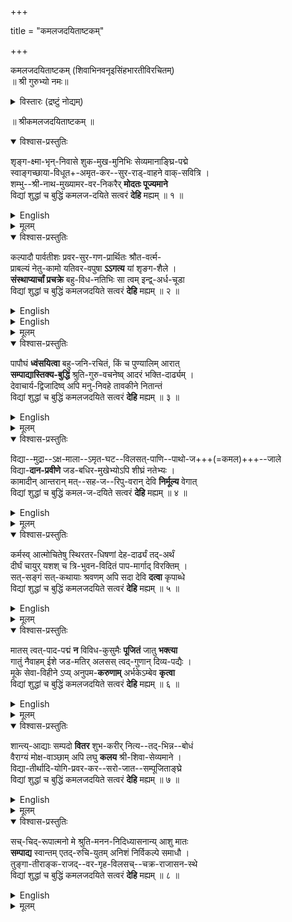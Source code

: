 +++

title = "कमलजदयिताष्टकम्"

+++
  
कमलजदयिताष्टकम्  (शिवाभिनवनृइसिंहभारतीविरचितम्)   
॥ श्री गुरुभ्यो नमः॥  
  
<details><summary>विस्तारः (द्रष्टुं नोद्यम्)</summary>

The prayer is addressed address to Sarasvati Devi -  कमलजदयिता  - the beloved (  दयिता  ) of Brahmaji kamalaja: The Lotus Born. (From Vishnu's navel, a lotus appeared and on that lotus appeared  चतुर्मुख-ब्रह्मा  ) . The author addresses Sarasvati Devi as  कमलज-दयिता  and prays to her so that he can successfully tread the spiritual path and attain liberation.    

After having been blessed by Devi with the qualifications as asked for in the above verses, the Acharya is ready now for Jnana Yoga in the form of  श्रवणम्  - listening to Vedanta / Upanishad Shastra from a Guru,  मननम्  - reflecting and clearing doubts to get conviction and  निदिध्यासनम्  - meditating on the words of Upanishad Shastra for internal assimilation of the message and to get out of habitual notion that I am this body. Jnana Yoga is analysis of vedantic scriptures to know my Real nature i.e.  सत् चित् आत्मा  - which is the unobjectifiable observer whose nature is pure existence and consciousness. The acharya asks for help in this long drawn process and to get absorbed in His Higher Nature.(The capacity for absorption is a faculty the mind has. In short he is asking - Let me attain  
Moksha through Jnana Yoga.

A few words on the symbolism of Sarasvati.

सरस्  means lake - a reservoir of water. In the scriptures, the Vedas are symbolized as huge lake of water  वेदसरः  , water being the Vedic words. Out of the word-waters of the Veda lake, the lotus of Vedic wisdom -  सरस्वती  blooms. Knowledge is always born out of words.  शब्द-प्रामणम्  generates knowledge -  प्रमा  . Therefore,  सरस्वती  represents the wisdom of the scriptures.

This stotram, consisting of a group of eight verses is written by a Shankaracharya of Shringeri Peetham / Sharda Peetham - Sri Sacchidananda Shivabhinava Nrisimha Bharati Mahaswamiji.

Translation, encoding, and proofreading by N.Balasubramanian nbalubn at gmail.com

</details>

  
॥ श्रीकमलजदयिताष्टकम् ॥  
  
<details open><summary>विश्वास-प्रस्तुतिः</summary>

श‍ृङ्ग-क्ष्मा-भृन्-निवासे शुक-मुख-मुनिभिः सेव्यमानाङ्घ्रि-पद्मे  
स्वाङ्गच्छाया-विधूत+-अमृत-कर--सुर-राड्-वाहने वाक्-सवित्रि ।  
शम्भु--श्री-नाथ-मुख्यामर-वर-निकरैर् **मोदतः पूज्यमाने**  
विद्यां शुद्धां च बुद्धिं कमलज-दयिते सत्वरं **देहि** मह्यम् ॥ १ ॥  
</details>

<details><summary>English</summary>

The author prays to Devi asking Her for Vidya. Though Vidya stands for any knowledge, we should understand it as Para Vidya, the knowledge that gives Moksha, removing samsara. In addition to Vidya, he is asking her to bless him with Chitta Shuddhi -  शुद्धां च बुद्धिं  , a refined/pure intellect, i.e a mind with all qualifications for reception, retention and internalisation of the knowledge. His prayer to Her is to give this to him urgently,-  सत्वरं.  

In the first verse, the author is glorifying Sarasvati Devi and asks for Vidya and Chitta Shuddhi urgently.  
The words in this verse are in sambodhana, addressing Sarasvati Devi. In this verse, the author glorifies Sarasvati Devi and asks for Vidya - spiritual knowledge and Chitta Shuddhi –   
a refined mind-intellect).    
  
श‍ृङ्गक्ष्माभृन्निवासे  - O (Devi) one who resides on Shringa Giri - (  श‍ृङ्ग-क्ष्माभृत्-निवसा  one who is resident in  श‍ृङ्ग-क्ष्माभृत्  )  श‍ृङ्ग  = Shringa kshetram;  क्ष्माभृत्  = mountain ;  शुक-मुख-मुनिभिः सेव्यमानाङ्घ्रिपद्मे  O Devi whose lotus feet are worshipped by great Munis like Shuka etc.  अङ्घ्रिपद्मे  lotus feet,  सेव्यमान  are worshipped;  शुकमुखमुनिभिः  - by great Munis like Shuka etc.    
  
स्वाङ्गच्छायाविधूतामृतकर-सुरराड्वाहने  - O Sarasvati, whose splendour - fair brightness complexion dispels i.e. overpowers that of the moon and of Airavata, the white elephant, who is the vehicle of Lord Indra, the king of the Devas   
(  स्वाङ्गच्छाया  =  स्वाङ्गकान्ता  = the splendour/fairness of her body;  विधूता  = dispels/overpowers;  अमृतकर  = moon, the one with nectarine rays;  सुरराड्वाहने  = the vehicle-vahanam of Lord Indra i.e Airavata, the elephant;  सुर-राड्  = King of the Devas - Indra,  वाहनम्  = vehicle)    
वाक्सवित्रि  = Addressing Saraswati as O rouser of speech -    


शम्भु-श्रीनाथमुख्यामरवरनिकरैर्मोदतः पूज्यमाने  - O Sarasvati, who is worshipped joyfully by the host of Gods led by Shambhu (Shiva) and Shrinath (Vishnu)  निकरैः  = by hosts ;  शम्भु-श्रीनाथ-मुख्यामरवर  of eminent Gods led by Shiva and Vishnu ;  मोदतः  = joyfully ;  पूज्यमाने  - being worshipped by.    
विद्यां  = Vidya  शुद्धां च बुद्धिं  = and Chitta Shuddhi  कमलजदयिते  = O Sarasvati devi  सत्वरं  = very fast  देहि  = give  मह्यम्  = to me.    
अन्वयः  
हे श‍ृङ्गक्ष्माभृन्निवासे । हे शुकमुखमुनिभिः सेव्यमानाङ्घ्रिपद्मे । हे स्वाङ्गच्छायाविधूतामृतकरसुरराड्वाहने । हे वाक्सवित्रि । हे शम्भुश्रीनाथमुख्यामरवरनिकरैः मोदतः पूज्यमाने । हे कमलजदयिते । त्वं विद्यां च शुद्धां बुद्धिं च मह्यं सत्वरं देहि ।
</details>


<details><summary>मूलम्</summary>

श‍ृङ्गक्ष्माभृन्निवासे शुकमुख-मुनिभिः सेव्यमानाङ्घ्रिपद्मे  
स्वाङ्गच्छायाविधूतामृतकर-सुरराड्वाहने वाक्सवित्रि ।  
शम्भु-श्रीनाथमुख्यामरवरनिकरैर्मोदतः पूज्यमाने  
विद्यां शुद्धां च बुद्धिं कमलजदयिते सत्वरं देहि मह्यम् ॥ १ ॥  
</details>

  
<details open><summary>विश्वास-प्रस्तुतिः</summary>

कल्पादौ पार्वतीशः प्रवर-सुर-गण-प्रार्थितः श्रौत-वर्त्म-  
प्राबल्यं नेतु-कामो यतिवर-वपुषा **ऽऽगत्य** यां श‍ृङग-शैले ।  
**संस्थाप्यार्चां प्रचक्रे** बहु-विध-नतिभिः सा त्वम् इन्द्व्-अर्ध-चूडा  
विद्यां शुद्धां च बुद्धिं कमलजदयिते सत्वरं **देहि** मह्यम् ॥ २ ॥  
</details>

<details><summary>English</summary>

</details>


<details><summary>English</summary>

In this verse, the author informs us of how Sarasvati Devi was   
Installed in Shringa Giri.    
कल्यादौ  = in the beginning of kali yuga;  पार्वतीशः  = Lord of Parvati i.e Lord Shiva;  प्रवर-सुरगण-प्रार्थितः  = was worshipped by hosts of eminent Gods;  श्रौतवर्त्म-प्राबल्यं-नेतुकामो  Lord Shiva who was desirous of reinforcing the Vedic path (  श्रौतवर्त्मप्राबल्यं  = to reinforce the Vedic Path, way of life  नेतुकामो  = was desirous of - adj to pArvatIshaH Shiva) ;  आगत्य  = came  
यतिवरवपुषा  = with the form of the best of Sannyasins i.e Lord Shiva assumed the body of Adi Shankaracharya ;

यां श‍ृङगशैले-संस्थाप्य  Whom He installed on Shringa Giri  प्रचक्रे अर्चाम्  = performed poojas ;  बहुविध-नुतिभिः  = through various Stotras ;  सा त्वमिन्द्वर्धचूडा (सा त्वम् इन्द्वर्ध-चूडा)  = You are she who (who was installed on Shringa Giri) has a digit of the moon as an adornment on your hair ;  सा त्वम्  You are that (Sarasvati who has been installed) who has  अर्धेन्दु  = half-moon i.e a digit of the moon ;  चूडा  hair i.e as adornment on your hair)    
विद्यां  = Vidya  शुद्धां च बुद्धिं  = and Chitta Shuddhi  कमलजदयिते  = O Sarasvati devi  सत्वरं  = very fast/ speedily  देहि  = give  मह्यम्  = to me -    
अन्वयः  
कल्यादौ प्रवरसुरगणप्रार्थितः, श्रौतवर्त्मप्राबल्यं नेतुकामः, पार्वतीशः यतिवरवपुषा आगत्य, श‍ृङगशैले यां संस्थाप्य, बहुविधनुतिभिः अर्चां प्रचक्रे, सा त्वमिन्द्वर्धचूडा (त्वम् असि) । हे कमलजदयिते । त्वं विद्यां च शुद्धां बुद्धिं च मह्यं सत्वरं देहि ।

</details>

<details><summary>मूलम्</summary>

कल्पादौ पार्वतीशः प्रवरसुरगणप्रार्थितः श्रौतवर्त्म  
प्राबल्यं नेतुकामो यतिवरवपुषागत्य यां श‍ृङगशैले ।  
संस्थाप्यार्चां प्रचक्रे बहुविधनतिभिः सा त्वमिन्द्वर्धचूडा  
विद्यां शुद्धां च बुद्धिं कमलजदयिते सत्वरं देहि मह्यम् ॥ २ ॥  
</details>

  
<details open><summary>विश्वास-प्रस्तुतिः</summary>

पापौघं **ध्वंसयित्वा** बहु-जनि-रचितं, किं च पुण्यालिम् आरात्  
**सम्पाद्यास्तिक्य-बुद्धिं** श्रुति-गुरु-वचनेष्व् आदरं भक्ति-दार्ढ्यम् ।  
देवाचार्य-द्विजादिष्व् अपि मनु-निवहे तावकीने नितान्तं  
विद्यां शुद्धां च बुद्धिं कमलजदयिते सत्वरं **देहि** मह्यम् ॥ ३ ॥  
</details>

<details><summary>English</summary>

After glorifying Sharada Devi in the first two verses, now the author has a prayerful request to her asking for deep devotion and shradha/ faith.    
पापौघं  = group of sins;  ध्वंसयित्वा  = having destroyed;  बहु-जनि-रचितं  = accumulated/created over several births;  पुण्यालिमारात्  = bundle of punyam immediately;  पुण्य-आलिम्  = bundle of punyam;  आरात्  = immediately/directly;  सम्पाद्य  = having accomplished, brought about,  आस्तिक्यबुद्धिं  - reverence and faith;  श्रुतिगुरुवचनेष्वादरं  = towards the words of the Veda and Guru;  आदरम्  = respect;  भक्तिदार्ढ्यम्  = strong/deep devotion;  देवाचार्य-द्विजादिष्वपि  = even towards Deva, Acharya   
and dvijadi/brahmanas.    
तावकीने मनुनिवहे  = towards groups of mantras extolling you  
मनुनिवहे  = of mantras; (  मनु  = mantra;  निवहे  = groups) ;  तावकीने  thy/thine (extolling you) goes with  मनुनिवहे  ;  नितान्तं  = in a high degree / extraordinary    
विद्यां  = Vidya  शुद्धां च बुद्धिं  = and Chitta Shuddhi  कमलजदयिते  = O Sarasvati devi  सत्वरं  = very fast/ speedily  देहि  = give  मह्यम्  = to me    
अन्वयः  
हे कमलजदयिते । त्वं बहुजनिरचितं पापौघं ध्वंसयित्वा, किं च पुण्यालिम् आरात् सम्पाद्य, आस्तिक्यबुद्धिं च, श्रुतिगुरुवचनेषु आदरं च, देवाचार्यद्विजादिषु अपि, तावकीने मनुनिवहे च भक्तिदार्ढ्यं च, नितान्तं विद्यां च, शुद्धां बुद्धिं च, मह्यं सत्वरं देहि ।

</details>


<details><summary>मूलम्</summary>

पापौघं ध्वंसयित्वा बहुजनिरचितं किं च पुण्यालिमारा-  
त्सम्पाद्यास्तिक्यबुद्धिं श्रुतिगुरुवचनेष्वादरं भक्तिदार्ढ्यम् ।  
देवाचार्यद्विजादिष्वपि मनुनिवहे तावकीने नितान्तं  
विद्यां शुद्धां च बुद्धिं कमलजदयिते सत्वरं देहि मह्यम् ॥ ३ ॥  
</details>

  
<details open><summary>विश्वास-प्रस्तुतिः</summary>

विद्या--मुद्रा--ऽक्ष-माला--ऽमृत-घट--विलसत्-पाणि--पाथो-ज+++(=कमल)+++--जाले  
विद्या-**दान-प्रवीणे** जड-बधिर-मुखेभ्योऽपि शीघ्रं नतेभ्यः ।  
कामादीन् आन्तरान् मत्--सह-ज--रिपु-वरान् देवि **निर्मूल्य** वेगात्  
विद्यां शुद्धां च बुद्धिं कमल-ज-दयिते सत्वरं **देहि** मह्यम् ॥ ४ ॥  
</details>

<details><summary>English</summary>

In line 1, the description of Devi is given, first the four hands - the whole line is one word addressing Saraswati Devi    
विद्या  = grantha =  वेदग्रन्थ  - in one hand the Veda ;  मुद्रा  =  चिन्मुद्रा  = in the other hand a mudra in which the index finger and thumb are joined, symbolising the oneness of the individual and paramatma;  अक्षमाला  can be  रुद्राक्षमाला  or a sphatika-mala = in the third hand she holds a mala which indicates doing japa;  अमृतघट  = pot of nectar = in the fourth hand, she holds a pot of nectar that represents moksha.  
  
(This means, if you study the scriptures, practise sadhanas referred to by japa, go to the Shastra, understand your oneness   
with paramathma, you will get moksha.    
पाणि  = hands;  विलसत्  = shining - four hands are shining ;  पाथोजं  =  जलजं  - lotus i.e. the four hands are compared to lotus - the lotus hands of Saraswati is shining with these four symbols as described;  जाले  = group of - refers to the group of four hands    

विद्या-दान-प्रावीणे  = Your are expert in bestowing knowledge;  जड-बधिर- मुखेभ्य: अपि  - Even dull(inert) students (you can teach!)  जड  = dull/inert ,  बधिर  = literally deaf, here it means one whose mind is not available to listen;  मुखेभ्यः  = to such students;  नतेभ्यः  = to those who have devotion to you;  शीघ्रं  = quickly;    
कामादीन् आन्तरान् रिपुवरान्  = great internal enemies (to spiritual growth) like (impure) desires etc.    
मत्सहज  = innate, natural to oneself  देवि  = O Devi ;  निर्मुल्य  = having uprooted ;  वेगात्  = quickly    
विद्यां  = Vidya  शुद्धां च बुद्धिं  = and Chitta Shuddhi  कमलजदयिते  = O Sarasvati Devi  सत्वरं  = very fast/ speedily  देहि  = give  मह्यम्  = to me    
अन्वयः  
हे विद्यामुद्राक्षमालामृतघटविलसत्पाणिपाथोजजाले । जडबधिरमुखेभ्यः अपि नतेभ्यः शीघ्रं मत्सहजरिपुवरान् अन्तरान् कामादीन् निर्मूल्य वेगात् विद्यादानप्रवीणे । हे देवि । त्वं विद्यां च, शुद्धां बुद्धिं च, मह्यं सत्वरं देहि ।  

</details>


<details><summary>मूलम्</summary>

विद्यामुद्राक्षमालामृतघटविलसत्पाणिपाथोजजाले  
विद्यादानप्रवीणे जडबधिरमुखेभ्योऽपि शीघ्रं नतेभ्यः ।  
कामादीनान्तरान्मत्सहजरिपुवरान्देवि निर्मूल्य वेगात्  
विद्यां शुद्धां च बुद्धिं कमलजदयिते सत्वरं देहि मह्यम् ॥ ४ ॥  
</details>

  
<details open><summary>विश्वास-प्रस्तुतिः</summary>

कर्मस्व् आत्मोचितेषु स्थिरतर-धिषणां देह-दार्ढ्यं तद्-अर्थं  
दीर्घं चायुर् यशश् च त्रि-भुवन-विदितं पाप-मार्गाद् विरक्तिम् ।  
सत्-सङ्गं सत्-कथायाः श्रवणम् अपि सदा देवि **दत्वा** कृपाब्धे  
विद्यां शुद्धां च बुद्धिं कमलजदयिते सत्वरं **देहि** मह्यम् ॥ ५ ॥  
</details>

<details><summary>English</summary>

कर्मसु  In action/karma  आत्म-उचितेषु  = proper / appropriate for one's spiritual growth (also appropriate as per my duties and designation)  स्थिरतर- धिषणां  (add  दत्वा  from line 3)= give me deep conviction -  स्थिरतर  = deep-rooted, strong,  धिषणां  = intellect/conviction/knowledge/clear understanding ;  तदर्थं  = for implementing this good karma / karmayoga;  देह-दार्ढ्यं  = strength/ physical fitness of the body    
दीर्घं च आयुः  = a sufficient long life ;  र्यशश्च त्रिभुवन-विदितं  and may you give me a fame which spreads all over  यश  = fame,  त्रिभुवन  = 3 lokas ,  विदितं  = which extends to / is known    
पापमार्गात्  = from the path of sin  विरक्तिम्  = let be disinclination/detachment    
सत्सङ्गं  = company of the noble;  सत्कथायाः श्रवणम्  = listening to spiritual kathas/stories;  सदा  = always;    
देवि कृपाब्धे  - O Devi, Ocean of mercy;    
दत्वा  = having given me (all this);    
विद्यां  = Vidya;  शुद्धां च बुद्धिं  = and Chitta Shuddhi  कमलजदयिते  = O Sarasvati Devi  सत्वरं  = very fast/ speedily  देहि  = give  मह्यम्  = to me    
अन्वयः आत्मोचितेषु कर्मसु स्थिरतरधिषणां दत्वा तदर्थं देहदार्ढ्यं च दीर्घं आयुः च त्रिभुवनविदितं यशः च पापमार्गात् विरक्तिं सत्सङ्गं च सत्कथायाः श्रवणम् अपि दत्वा, हे कृपाब्धे, हे देवि, हे कमलजदयिते, सदा त्वं विद्यां च, शुद्धां बुद्धिं च, मह्यं सत्वरं देहि ।  

</details>


<details><summary>मूलम्</summary>

कर्मस्वात्मोचितेषु स्थिरतरधिषणां देहदार्ढ्यं तदर्थं  
दीर्घं चायुर्यशश्च त्रिभुवनविदितं पापमार्गाद्विरक्तिम् ।  
सत्सङ्गं सत्कथायाः श्रवणमपि सदा देवि दत्वा कृपाब्धे  
विद्यां शुद्धां च बुद्धिं कमलजदयिते सत्वरं देहि मह्यम् ॥ ५ ॥  
</details>

  
<details open><summary>विश्वास-प्रस्तुतिः</summary>

मातस् त्वत्-पाद-पद्मं **न** विविध-कुसुमैः **पूजितं** जातु **भक्त्या**  
गातुं नैवाहम् ईशे जड-मतिर् अलसस् त्वद्-गुणान् दिव्य-पद्यैः ।  
मूके सेवा-विहीने ऽप्य् अनुपम-**करुणाम्** अर्भकेऽम्बेव **कृत्वा**  
विद्यां शुद्धां च बुद्धिं कमलजदयिते सत्वरं **देहि** मह्यम् ॥ ६ ॥  
</details>

<details><summary>English</summary>

मातः  O Mother  न  = not;  विविध-कुसुमैः  = by different types of flowers;  भक्त्या  = with devotion;  त्पादपद्मं  = Your lotus feet;  पूजितं  = had been worshipped;  जातु  = at all/ever    
नैव अहम् ईशे गातुं  = I am not capable of / talented of even singing  त्वत्गुणान्  your glories, (as a pooja)  दिव्यपद्यैः  = through divine hyms;  जड-मति  = dull-witted;  अलसः  = lazy;  अपि  = even    
मूके  = Towards me who am dumb;  सेवाविहिने  = not done any service;    
अनुपम-करुणामर्भकेऽम्बेव कृत्वा  = having had mercy on me like a mother with unparalleled / immeasurable compassion towards her child (  अनुपम-करुणाम्  = incomparable compassion,  अम्बा  = mother ;  अर्भके  = towards a child ,  इव  = like)    
विद्यां  = Vidya;  शुद्धां च बुद्धिं  = and Chitta Shuddhi  कमलजदयिते  = O Sarasvati Devi  सत्वरं  = immediately/ very fast/ speedily  देहि  = give  मह्यम्  = to me    
अन्वयः  
हे मातः । त्वत्पादपद्मं जातु भक्त्या विविधकुसुमैः (मया) न पूजितम् । जडमतिः अलसः अहं त्वद्गुणान् दिव्यपद्यैः गातुं न एव ईशे । मूके, सेवाविहीने अपि, अर्भके अम्बा इव, अनुपमकरुणां कृत्वा, हे कमलजदयिते, मह्यं सदा त्वं विद्यां च, शुद्धां बुद्धिं च, सत्वरं देहि ।  

</details>


<details><summary>मूलम्</summary>

मातस्त्वत्पादपद्मं न विविधकुसुमैः पूजितं जातु भक्त्या  
गातुं नैवाहमीशे जडमतिरलसस्त्वद्गुणान्दिव्यपद्यैः ।  
मूके सेवाविहीनेऽप्यनुपमकरुणामर्भकेऽम्बेव कृत्वा  
विद्यां शुद्धां च बुद्धिं कमलजदयिते सत्वरं देहि मह्यम् ॥ ६ ॥  
</details>

  
<details open><summary>विश्वास-प्रस्तुतिः</summary>

शान्त्य्-आद्याः सम्पदो **वितर** शुभ-करीर् नित्य--तद्-भिन्न--बोधं  
वैराग्यं मोक्ष-वाञ्छाम् अपि लघु **कलय** श्री-शिवा-सेव्यमाने ।  
विद्या-तीर्थादि-योगि-प्रवर-कर--सरो-जात--सम्पूजिताङ्घ्रे  
विद्यां शुद्धां च बुद्धिं कमलजदयिते सत्वरं **देहि** मह्यम् ॥ ७ ॥  
</details>

<details><summary>English</summary>

 In this verse, the acharya is asking Devi to grant him with the four-fold qualifications required by a seeker to receive, retain and assimilate the teaching - the  विद्या  that he is asking for. In fact words ᳚  शुद्धां च बुद्धिं  ᳚ is. being explained. In brief the   
qualifications called  साधन-चतुष्टय-सम्पत्तिः  are:    
A. Discrimination betwen the real and the epheremeral - called here  नित्यतद्भिन्नबोधं  ,  
B. Dispassion towards the ephemeral/ fleeting called here as  वैराग्यं  ,  
C. Deep desire for Moksha called here  मोक्षवाञ्छाम्  , and   
D: Discipline - the sixfold inner wealth / discipline referred to   
Here as  शान्त्याद्याः संपदः  .  
In brief, these six are 1) Thought or mental regulation or  शमः  or  शान्तिः  , 2) sense control -  दमः  , 3) quietitude, withdrawal i.e. maintaining the mastery over both the mind and senses  उपरमः  , 4) faith in the validity of the teaching -  श्रद्धा  , 5) Forbearance/ tolerance -  तितिक्षा  and 6) Focused concentration including ability to focus on the long term goal without distraction / focus in life -  समाधानम्.  
  
शान्त्याद्याः शुभकरीः संपदो मे वितर  May you grant me the 6 fold auspicious, wealth of discipline starting with  शान्ति  or  शम  (  शान्त्याद्याः  = beginning with  शान्ति, शुभकरीः  = causing auspiciousness,  संपदो  = wealth;  मे वितर  = May you bestow on me);    
नित्य-तद्भिन्न-बोधं  = discrimination between the eternal and non-eternal;  वैराग्यं  = Dispassion,  मोक्षवाञ्छाम्,  = desire for moksha;  अपि  = also;  लघु कलय  = May you give me quickly  
 श्री-शिवा-सेव्यमाने  = O Devi who is worshipped by  श्री  - Lakshmi   
and shivA Parvathi    
  
विद्यातीर्थादि-योगिप्रवर-करसरोजात-सम्पूजिताङ्घ्रे  You are worshipped by the Lotus hands of great Acharyas like Vidya Teertha who have adored the Shringeri Peetha ; (  योगिप्रवर  = great yogis  विद्यातीर्थादि  = like Vidya Teertha etc.;  करसरोजात-सम्पूजिताङ्घ्रे  = your feet have been worshipped by the lotus hands)    
विद्यां  = Vidya;  शुद्धां च बुद्धिं  = and Chitta Shuddhi  कमलजदयिते  = O Sarasvati Devi  सत्वरं  = very fast/ speedily dehi  = गिवे  mahyam  = तो मे  
अन्वयः  
शान्त्याद्याः शुभकरीः सम्पदः मे वितर । नित्यतद्भिन्नबोधम्, वैराग्यम्, मोक्षवाञ्छाम् अपि, लघु कलय । हे श्रीशिवासेव्यमाने । हे विद्यातीर्थादियोगिप्रवरकरसरोजातसम्पूजिताङ्घ्रे । हे कमलजदयिते । मह्यं सदा त्वं विद्यां च, शुद्धां बुद्धिं च, सत्वरं देहि ।  
</details>


<details><summary>मूलम्</summary>

शान्त्याद्याः सम्पदो वितर शुभकरीर्नित्यतद्भिन्नबोधं  
वैराग्यं मोक्षवाञ्छामपि लघु कलय श्रीशिवासेव्यमाने ।  
विद्यातीर्थादियोगिप्रवरकरसरोजातसम्पूजिताङ्घ्रे  
विद्यां शुद्धां च बुद्धिं कमलजदयिते सत्वरं देहि मह्यम् ॥ ७ ॥  
</details>

  
<details open><summary>विश्वास-प्रस्तुतिः</summary>

सच्-चिद्-रूपात्मनो मे श्रुति-मनन-निदिध्यासनान्य् आशु मातः  
**सम्पाद्य** स्वान्तम् एतद्-रुचि-युतम् अनिशं निर्विकल्पे समाधौ ।  
तुङ्गा-तीराङ्क-राजद्--वर-गृह-विलसच्--चक्र-राजासन-स्थे  
विद्यां शुद्धां च बुद्धिं कमलजदयिते सत्वरं **देहि** मह्यम् ॥ ८ ॥  
</details>

<details><summary>English</summary>

Translation  
O Mother, may you accomplish for me the three sadhanas of Jnana Yoga -  श्रवणम्-मनन-निदिध्य्सनानि  quickly, endowing me with a mind which has a liking to, an inclination to this knowledge. May I remain absorbed in my real nature -  सत् चित् आत्मा  constantly.  
  
You are residing/installed in the simhasana of the Shri Chakra (a very sacred symbol upon which Devi is invoked and installed) in the sacred Sharada Temple which shines, located on the curved bank of the Tunga river. O Devi installed in the Temple, may you bless me with Vidya and Chitta Shuddhi.    
  
मातः  = O Mother,  श्रुति (श्रवणम्)-मनन-निदिध्यासनानि  = the 3 sadhanas of shravaNam, shravaNam, nididhyAsanam;  आशु  = quickly ;  संपाद्य  = Having accomplished ( You should accomplish these  
Three sadhanas for me).    
  
सच्चिद्रूपात्मनो मे  = my Higher Nature i.e. Existence and Consciousness ;  एतद् रुचियुतम्  = endowed with a taste, liking inclination for this;  स्वान्तम्  = in my mind;  निर्विकल्पे समाधौ  = remaining absorbed in (my Higher Nature), ;  अनिशम्  =regularly, constantly    
  
तुङ्गातीराङ्कराजद्वरगृह-विलसच्चक्रराजासनस्थे  = Addressing Devi as the one residing in the Shri Chakra in the Sharda Temple which is situated on the curved banks of the Tunga River  
(  चक्रराजासनस्थे  = Adressing Devi as one installed / residing /situated on the Shri Chakra simhasana;  विलसत्  = shines ;  वर-गृहं  = sacred temple ;  तुङ्गातीराङ्क  = curved bank of the  तुङ्गा  - Tunga River;  तीर  = bank;  अङ्क  = curved )    
विद्यां  = Vidya;  शुद्धां च बुद्धिं  = and Chitta Shuddhi  कमलजदयिते  = O Sarasvati Devi  सत्वरं  = very fast/ speedily  देहि  = give  मह्यम्  = to me    
अन्वयः  
हे मातः । सच्चिद्रूपात्मनः मे श्रुतिमनननिदिध्यासनानि आशु सम्पाद्य, निर्विकल्पे समाधौ एतद् स्वान्तं अनिशं रुचियुतं (कुरु) । हे तुङ्गातीराङ्कराजद्वरगृहविलसच्चक्रराजासनस्थे । हे कमलजदयिते । सदा त्वं विद्यां च, शुद्धां बुद्धिं च, मह्यं सत्वरं देहि ।  
इति श्रीशिवाभिनवनृसिंहभारतीस्वामिविरचितं श्रीकमलजदयिताष्टकं सम्पूर्णम् ।  

</details>


<details><summary>मूलम्</summary>

सच्चिद्रूपात्मनो मे श्रुतिमनननिदिध्यासनान्याशु मातः  
सम्पाद्य स्वान्तमेतद्रुचियुतमनिशं निर्विकल्पे समाधौ ।  
तुङ्गातीराङ्कराजद्वरगृहविलसच्चक्रराजासनस्थे  
विद्यां शुद्धां च बुद्धिं कमलजदयिते सत्वरं देहि मह्यम् ॥ ८ ॥  
</details>

  
   
  
  
   
  
